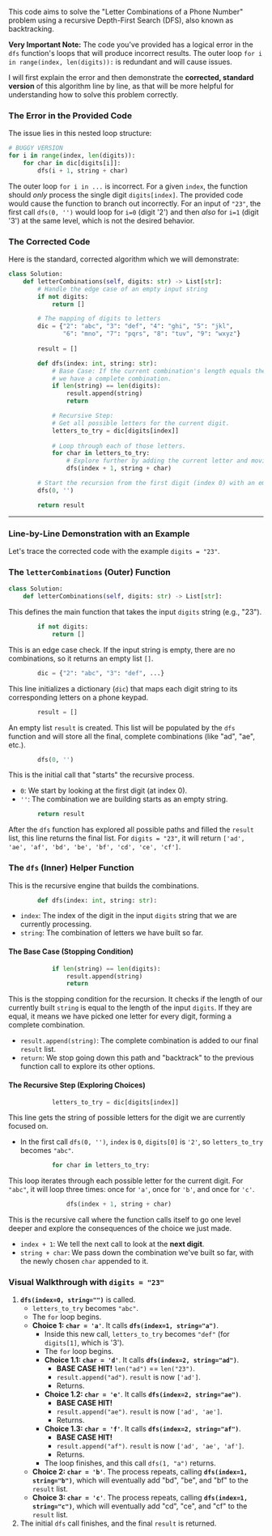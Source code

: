 This code aims to solve the "Letter Combinations of a Phone Number" problem using a recursive Depth-First Search (DFS), also known as backtracking.

**Very Important Note:** The code you've provided has a logical error in the `dfs` function's loops that will produce incorrect results. The outer loop `for i in range(index, len(digits)):` is redundant and will cause issues.

I will first explain the error and then demonstrate the **corrected, standard version** of this algorithm line by line, as that will be more helpful for understanding how to solve this problem correctly.

### **The Error in the Provided Code**

The issue lies in this nested loop structure:
```python
# BUGGY VERSION
for i in range(index, len(digits)):
    for char in dic[digits[i]]:
        dfs(i + 1, string + char)
```
The outer loop `for i in ...` is incorrect. For a given `index`, the function should *only* process the single digit `digits[index]`. The provided code would cause the function to branch out incorrectly. For an input of `"23"`, the first call `dfs(0, '')` would loop for `i=0` (digit '2') and then *also* for `i=1` (digit '3') at the same level, which is not the desired behavior.

### **The Corrected Code**

Here is the standard, corrected algorithm which we will demonstrate:

```python
class Solution:
    def letterCombinations(self, digits: str) -> List[str]:
        # Handle the edge case of an empty input string
        if not digits:
            return []

        # The mapping of digits to letters
        dic = {"2": "abc", "3": "def", "4": "ghi", "5": "jkl",
               "6": "mno", "7": "pqrs", "8": "tuv", "9": "wxyz"}
        
        result = []

        def dfs(index: int, string: str):
            # Base Case: If the current combination's length equals the input digits' length,
            # we have a complete combination.
            if len(string) == len(digits):
                result.append(string)
                return

            # Recursive Step:
            # Get all possible letters for the current digit.
            letters_to_try = dic[digits[index]]
            
            # Loop through each of those letters.
            for char in letters_to_try:
                # Explore further by adding the current letter and moving to the next digit.
                dfs(index + 1, string + char)

        # Start the recursion from the first digit (index 0) with an empty string.
        dfs(0, '')

        return result
```

---

### **Line-by-Line Demonstration with an Example**

Let's trace the corrected code with the example `digits = "23"`.

### The `letterCombinations` (Outer) Function

```python
class Solution:
    def letterCombinations(self, digits: str) -> List[str]:
```
This defines the main function that takes the input `digits` string (e.g., "23").

```python
        if not digits:
            return []
```
This is an edge case check. If the input string is empty, there are no combinations, so it returns an empty list `[]`.

```python
        dic = {"2": "abc", "3": "def", ...}
```
This line initializes a dictionary (`dic`) that maps each digit string to its corresponding letters on a phone keypad.

```python
        result = []
```
An empty list `result` is created. This list will be populated by the `dfs` function and will store all the final, complete combinations (like "ad", "ae", etc.).

```python
        dfs(0, '')
```
This is the initial call that "starts" the recursive process.
* `0`: We start by looking at the first digit (at index 0).
* `''`: The combination we are building starts as an empty string.

```python
        return result
```
After the `dfs` function has explored all possible paths and filled the `result` list, this line returns the final list. For `digits = "23"`, it will return `['ad', 'ae', 'af', 'bd', 'be', 'bf', 'cd', 'ce', 'cf']`.

### The `dfs` (Inner) Helper Function

This is the recursive engine that builds the combinations.

```python
        def dfs(index: int, string: str):
```
* `index`: The index of the digit in the input `digits` string that we are currently processing.
* `string`: The combination of letters we have built so far.

#### The Base Case (Stopping Condition)
```python
            if len(string) == len(digits):
                result.append(string)
                return
```
This is the stopping condition for the recursion. It checks if the length of our currently built `string` is equal to the length of the input `digits`. If they are equal, it means we have picked one letter for every digit, forming a complete combination.
* `result.append(string)`: The complete combination is added to our final `result` list.
* `return`: We stop going down this path and "backtrack" to the previous function call to explore its other options.

#### The Recursive Step (Exploring Choices)
```python
            letters_to_try = dic[digits[index]]
```
This line gets the string of possible letters for the digit we are currently focused on.
* In the first call `dfs(0, '')`, `index` is `0`, `digits[0]` is `'2'`, so `letters_to_try` becomes `"abc"`.

```python
            for char in letters_to_try:
```
This loop iterates through each possible letter for the current digit. For `"abc"`, it will loop three times: once for `'a'`, once for `'b'`, and once for `'c'`.

```python
                dfs(index + 1, string + char)
```
This is the recursive call where the function calls itself to go one level deeper and explore the consequences of the choice we just made.
* `index + 1`: We tell the next call to look at the **next digit**.
* `string + char`: We pass down the combination we've built so far, with the newly chosen `char` appended to it.

### **Visual Walkthrough with `digits = "23"`**

1.  **`dfs(index=0, string="")`** is called.
    * `letters_to_try` becomes `"abc"`.
    * The `for` loop begins.
    * **Choice 1: `char = 'a'`**. It calls **`dfs(index=1, string="a")`**.
        * Inside this new call, `letters_to_try` becomes `"def"` (for `digits[1]`, which is '3').
        * The `for` loop begins.
        * **Choice 1.1: `char = 'd'`**. It calls **`dfs(index=2, string="ad")`**.
            * **BASE CASE HIT!** `len("ad")` == `len("23")`.
            * `result.append("ad")`. `result` is now `['ad']`.
            * Returns.
        * **Choice 1.2: `char = 'e'`**. It calls **`dfs(index=2, string="ae")`**.
            * **BASE CASE HIT!**
            * `result.append("ae")`. `result` is now `['ad', 'ae']`.
            * Returns.
        * **Choice 1.3: `char = 'f'`**. It calls **`dfs(index=2, string="af")`**.
            * **BASE CASE HIT!**
            * `result.append("af")`. `result` is now `['ad', 'ae', 'af']`.
            * Returns.
        * The loop finishes, and this call `dfs(1, "a")` returns.
    * **Choice 2: `char = 'b'`**. The process repeats, calling **`dfs(index=1, string="b")`**, which will eventually add "bd", "be", and "bf" to the `result` list.
    * **Choice 3: `char = 'c'`**. The process repeats, calling **`dfs(index=1, string="c")`**, which will eventually add "cd", "ce", and "cf" to the `result` list.
2.  The initial `dfs` call finishes, and the final `result` is returned.
